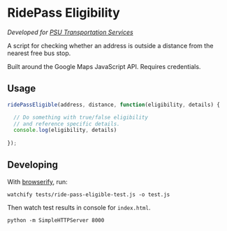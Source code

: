 # RidePass Eligibility

*Developed for [PSU Transportation Services](http://transportation.psu.edu/)*

A script for checking whether an address is outside a distance from the nearest free bus stop.

Built around the Google Maps JavaScript API. Requires credentials.

## Usage

``` javascript
ridePassEligible(address, distance, function(eligibility, details) {

  // Do something with true/false eligibility
  // and reference specific details.
  console.log(eligibility, details)
  
});
```

## Developing

With [browserify](http://browserify.org/), run:

`watchify tests/ride-pass-eligible-test.js -o test.js`

Then watch test results in console for `index.html`.

`python -m SimpleHTTPServer 8000`
